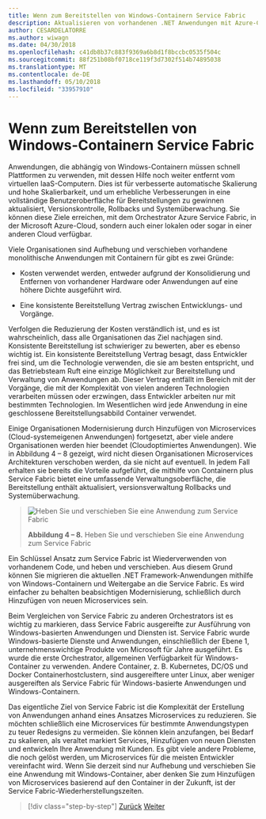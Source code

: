 ```yaml
---
title: Wenn zum Bereitstellen von Windows-Containern Service Fabric
description: Aktualisieren von vorhandenen .NET Anwendungen mit Azure-Cloud und Windows-Containern | Wenn zum Bereitstellen von Windows-Containern Service Fabric
author: CESARDELATORRE
ms.author: wiwagn
ms.date: 04/30/2018
ms.openlocfilehash: c41db8b37c883f9369a6b8d1f8bccbc0535f504c
ms.sourcegitcommit: 88f251b08bf0718ce119f3d7302f514b74895038
ms.translationtype: MT
ms.contentlocale: de-DE
ms.lasthandoff: 05/10/2018
ms.locfileid: "33957910"
---
```

# <a name="when-to-deploy-windows-containers-to-service-fabric"></a>Wenn zum Bereitstellen von Windows-Containern Service Fabric

Anwendungen, die abhängig von Windows-Containern müssen schnell Plattformen zu verwenden, mit dessen Hilfe noch weiter entfernt vom virtuellen IaaS-Computern. Dies ist für verbesserte automatische Skalierung und hohe Skalierbarkeit, und um erhebliche Verbesserungen in eine vollständige Benutzeroberfläche für Bereitstellungen zu gewinnen aktualisiert, Versionskontrolle, Rollbacks und Systemüberwachung. Sie können diese Ziele erreichen, mit dem Orchestrator Azure Service Fabric, in der Microsoft Azure-Cloud, sondern auch einer lokalen oder sogar in einer anderen Cloud verfügbar.

Viele Organisationen sind Aufhebung und verschieben vorhandene monolithische Anwendungen mit Containern für gibt es zwei Gründe:

-   Kosten verwendet werden, entweder aufgrund der Konsolidierung und Entfernen von vorhandener Hardware oder Anwendungen auf eine höhere Dichte ausgeführt wird.

-   Eine konsistente Bereitstellung Vertrag zwischen Entwicklungs- und Vorgänge.

Verfolgen die Reduzierung der Kosten verständlich ist, und es ist wahrscheinlich, dass alle Organisationen das Ziel nachjagen sind. Konsistente Bereitstellung ist schwieriger zu bewerten, aber es ebenso wichtig ist. Ein konsistente Bereitstellung Vertrag besagt, dass Entwickler frei sind, um die Technologie verwenden, die sie am besten entspricht, und das Betriebsteam Ruft eine einzige Möglichkeit zur Bereitstellung und Verwaltung von Anwendungen ab. Dieser Vertrag entfällt im Bereich mit der Vorgänge, die mit der Komplexität von vielen anderen Technologien verarbeiten müssen oder erzwingen, dass Entwickler arbeiten nur mit bestimmten Technologien. Im Wesentlichen wird jede Anwendung in eine geschlossene Bereitstellungsabbild Container verwendet.

Einige Organisationen Modernisierung durch Hinzufügen von Microservices (Cloud-systemeigenen Anwendungen) fortgesetzt, aber viele andere Organisationen werden hier beendet (Cloudoptimiertes Anwendungen). Wie in Abbildung 4 – 8 gezeigt, wird nicht diesen Organisationen Microservices Architekturen verschoben werden, da sie nicht auf eventuell. In jedem Fall erhalten sie bereits die Vorteile aufgeführt, die mithilfe von Containern plus Service Fabric bietet eine umfassende Verwaltungsoberfläche, die Bereitstellung enthält aktualisiert, versionsverwaltung Rollbacks und Systemüberwachung.

> ![Heben Sie und verschieben Sie eine Anwendung zum Service Fabric](./media/image8.png)
>
> **Abbildung 4 – 8.** Heben Sie und verschieben Sie eine Anwendung zum Service Fabric

Ein Schlüssel Ansatz zum Service Fabric ist Wiederverwenden von vorhandenem Code, und heben und verschieben. Aus diesem Grund können Sie migrieren die aktuellen .NET Framework-Anwendungen mithilfe von Windows-Containern und Weitergabe an die Service Fabric. Es wird einfacher zu behalten beabsichtigen Modernisierung, schließlich durch Hinzufügen von neuen Microservices sein.

Beim Vergleichen von Service Fabric zu anderen Orchestrators ist es wichtig zu markieren, dass Service Fabric ausgereifte zur Ausführung von Windows-basierten Anwendungen und Diensten ist. Service Fabric wurde Windows-basierte Dienste und Anwendungen, einschließlich der Ebene 1, unternehmenswichtige Produkte von Microsoft für Jahre ausgeführt. Es wurde die erste Orchestrator, allgemeinen Verfügbarkeit für Windows-Container zu verwenden. Andere Container, z. B. Kubernetes, DC/OS und Docker Containerhostclustern, sind ausgereiftere unter Linux, aber weniger ausgereiften als Service Fabric für Windows-basierte Anwendungen und Windows-Containern.

Das eigentliche Ziel von Service Fabric ist die Komplexität der Erstellung von Anwendungen anhand eines Ansatzes Microservices zu reduzieren. Sie möchten schließlich eine Microservices für bestimmte Anwendungstypen zu teuer Redesigns zu vermeiden. Sie können klein anzufangen, bei Bedarf zu skalieren, als veraltet markiert Services, Hinzufügen von neuen Diensten und entwickeln Ihre Anwendung mit Kunden. Es gibt viele andere Probleme, die noch gelöst werden, um Microservices für die meisten Entwickler vereinfacht wird. Wenn Sie derzeit sind nur Aufhebung und verschieben Sie eine Anwendung mit Windows-Container, aber denken Sie zum Hinzufügen von Microservices basierend auf den Container in der Zukunft, ist der Service Fabric-Wiederherstellungszeiten.

>[!div class="step-by-step"]
[Zurück](when-to-deploy-windows-containers-to-azure-vms-iaas-cloud.md)
[Weiter](when-to-deploy-windows-containers-to-azure-container-service-kubernetes.md)
